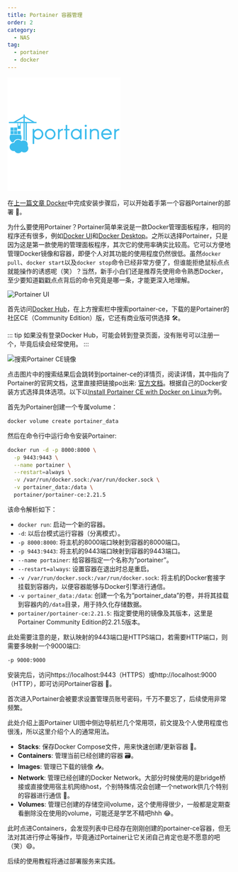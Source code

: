 ```yaml
---
title: Portainer 容器管理
order: 2
category:
  - NAS
tag:
  - portainer
  - docker
---
```

<img src="/assets/svg/portainer.svg" /> 

在[上一篇文章 Docker](./1-docker.md)中完成安装步骤后，可以开始着手第一个容器Portainer的部署 🚀。

为什么要使用Portainer？Portainer简单来说是一款Docker管理面板程序，相同的程序还有很多，例如[Docker UI](https://github.com/gohutool/docker.ui)和[Docker Desktop](https://docs.docker.com/desktop/setup/install/windows-install/)。之所以选择Portainer，只是因为这是第一款使用的管理面板程序，其次它的使用率确实比较高。它可以方便地管理Docker镜像和容器，即便个人对其功能的使用程度仍然很低。虽然`docker pull`、`docker start`以及`docker stop`命令已经非常方便了，但谁能拒绝鼠标点点就能操作的诱惑呢（笑）？当然，新手小白们还是推荐先使用命令熟悉Docker，至少要知道戳戳点点背后的命令究竟是哪一条，才能更深入地理解。

![Portainer UI](https://blog-1302595532.cos.ap-shanghai.myqcloud.com/blog/portainer-ui.png)

首先访问[Docker Hub](https://hub.docker.com)，在上方搜索栏中搜索portainer-ce，下载的是Portainer的社区CE（Community Edition）版，它还有商业版可供选择 🛠️。

::: tip
如果没有登录Docker Hub，可能会转到登录页面，没有账号可以注册一个，毕竟后续会经常使用。
:::

![搜索Portainer CE镜像](https://blog-1302595532.cos.ap-shanghai.myqcloud.com/blog/portainer-i-step-1.png)

点击图片中的搜索结果后会跳转到portainer-ce的详情页，阅读详情，其中指向了Portainer的官网文档，这里直接把链接po出来: [官方文档](https://docs.portainer.io/start/install-ce/server/docker)。根据自己的Docker安装方式选择具体选项。以下以[Install Portainer CE with Docker on Linux](https://docs.portainer.io/start/install-ce/server/docker/linux)为例。

首先为Portainer创建一个专属volume：
```bash
docker volume create portainer_data
```
然后在命令行中运行命令安装Portainer:
```bash
docker run -d -p 8000:8000 \
  -p 9443:9443 \
  --name portainer \
  --restart=always \
  -v /var/run/docker.sock:/var/run/docker.sock \
  -v portainer_data:/data \
  portainer/portainer-ce:2.21.5
```
该命令解析如下：
- `docker run`: 启动一个新的容器。
- `-d`: 以后台模式运行容器（分离模式）。
- `-p 8000:8000`: 将主机的8000端口映射到容器的8000端口。
- `-p 9443:9443`: 将主机的9443端口映射到容器的9443端口。
- `--name portainer`: 给容器指定一个名称为“portainer”。
- `--restart=always`: 设置容器在退出时总是重启。
- `-v /var/run/docker.sock:/var/run/docker.sock`: 将主机的Docker套接字挂载到容器内，以便容器能够与Docker引擎进行通信。
- `-v portainer_data:/data`: 创建一个名为“portainer_data”的卷，并将其挂载到容器内的`/data`目录，用于持久化存储数据。
- `portainer/portainer-ce:2.21.5`: 指定要使用的镜像及其版本，这里是Portainer Community Edition的2.21.5版本。

此处需要注意的是，默认映射的9443端口是HTTPS端口，若需要HTTP端口，则需要多映射一个9000端口:
```bash
-p 9000:9000
```
安装完后，访问https://localhost:9443（HTTPS）或http://localhost:9000（HTTP），即可访问Portainer容器 🔑。

首次进入Portainer会被要求设置管理员账号密码，千万不要忘了，后续使用非常频繁。

此处介绍上面Portainer UI图中侧边导航栏几个常用项，前文提及个人使用程度也很浅，所以这里介绍个人的通常用法。
- **Stacks**: 保存Docker Compose文件，用来快速创建/更新容器 📄。
- **Containers**: 管理当前已经创建的容器 🗃️。
- **Images**: 管理已下载的镜像 📥。
- **Network**: 管理已经创建的Docker Network。大部分时候使用的是bridge桥接或直接使用宿主机网络host，个别特殊情况会创建一个network供几个特别的容器进行通信 🔗。
- **Volumes**: 管理已创建的存储空间volume，这个使用得很少，一般都是定期查看删除没在使用的volume，可能还是学艺不精吧hhh 😂。

此时点进Containers，会发现列表中已经存在刚刚创建的portainer-ce容器，但无法对其进行停止等操作，毕竟通过Portainer让它关闭自己肯定也是不愿意的吧（笑）😄。 

后续的使用教程将通过部署服务来实践。